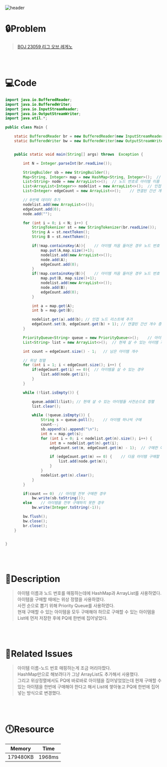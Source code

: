 ![header](https://capsule-render.vercel.app/api?type=waving&height=200&color=0:FF658D,100:FFCB32&text=BOJ%2023059&fontColor=FFFFFF&fontAlign=80&fontAlignY=35&fontSize=50)

# **🔒Problem**

> [BOJ 23059 리그 오브 레게노](https://www.acmicpc.net/problem/23059)

<br>
<br>

# **💻Code**

```java
import java.io.BufferedReader;
import java.io.BufferedWriter;
import java.io.InputStreamReader;
import java.io.OutputStreamWriter;
import java.util.*;

public class Main {

    static BufferedReader br = new BufferedReader(new InputStreamReader(System.in));
    static BufferedWriter bw = new BufferedWriter(new OutputStreamWriter(System.out));


    public static void main(String[] args) throws  Exception {

        int N = Integer.parseInt(br.readLine());

        StringBuilder sb = new StringBuilder();
        Map<String, Integer> map = new HashMap<String, Integer>();  // 아이템 이름으로 노드 번호 얻어오기
        List<String> node = new ArrayList<>();  // 노드 번호로 아이템 이름 얻어오기
        List<ArrayList<Integer>> nodelist = new ArrayList<>();  // 인접 노드 리스트
        List<Integer> edgeCount = new ArrayList<>();    // 연결된 간선 개수 저장

        // 0번째 데이터 추가
        nodelist.add(new ArrayList<>());
        edgeCount.add(0);
        node.add("");

        for (int i = 0; i < N; i++) {
            StringTokenizer st = new StringTokenizer(br.readLine());
            String A = st.nextToken();
            String B = st.nextToken();

            if(!map.containsKey(A)){    // 아이템 처음 들어온 경우 노드 번호 부여
                map.put(A,map.size()+1);
                nodelist.add(new ArrayList<>());
                node.add(A);
                edgeCount.add(0);
            }
            if(!map.containsKey(B)){    // 아이템 처음 들어온 경우 노드 번호 부여
                map.put(B, map.size()+1);
                nodelist.add(new ArrayList<>());
                node.add(B);
                edgeCount.add(0);
            }

            int a = map.get(A);
            int b = map.get(B);

            nodelist.get(a).add(b); // 인접 노드 리스트에 추가
            edgeCount.set(b, edgeCount.get(b) + 1); // 연결된 간선 개수 증가
        }

        PriorityQueue<String> queue = new PriorityQueue<>();    // 아이템 사전 순으로 정렬
        List<String> list = new ArrayList<>();  // 현재 살 수 있는 아이템 저장

        int count = edgeCount.size() - 1;   // 남은 아이템 개수

        // 위상 정렬
        for (int i = 1; i < edgeCount.size(); i++) {
            if(edgeCount.get(i) == 0){  // 아이템을 살 수 있는 경우
                list.add(node.get(i));
            }
        }

        while (!list.isEmpty()) {

            queue.addAll(list); // 현재 살 수 있는 아이템들 사전순으로 정렬
            list.clear();

            while (!queue.isEmpty()) {
                String s = queue.poll();    // 아이템 하나씩 구매
                count--;
                sb.append(s).append("\n");
                int n = map.get(s);
                for (int i = 0; i < nodelist.get(n).size(); i++) {
                    int m = nodelist.get(n).get(i);
                    edgeCount.set(m, edgeCount.get(m) - 1);  // 구매한 아이템의 간선 제거

                    if (edgeCount.get(m) == 0) {    // 다음 아이템 구매할 수 있으면 리스트에 추가
                        list.add(node.get(m));
                    }
                }
                nodelist.get(n).clear();
            }
        }

        if(count == 0)  // 아이템 전부 구매한 경우
            bw.write(sb.toString());
        else    // 아이템을 전부 구매하지 못한 경우
            bw.write(Integer.toString(-1));

        bw.flush();
        bw.close();
        br.close();
    }


}
```

<br>
<br>

# **🔑Description**

> 아이템 이름과 노드 번호를 매핑하는데에 HashMap과 ArrayList를 사용하였다.\
> 아이템을 구매할 때에는 위상 정렬을 사용하였다.\
> 사전 순으로 뽑기 위해 Priority Queue를 사용하였다.\
> 현재 구매할 수 있는 아이템을 모두 구매해야 하므로 구매할 수 있는 아이템을 List에 먼저 저장한 후에 PQ에 한번에 집어넣었다.

<br>
<br>

# **📑Related Issues**

> 아이템 이름-노드 번호 매핑하는게 조금 머리아팠다.\
> HashMap만으로 해보려다가 그냥 ArrayList도 추가해서 사용했다.\
> 그리고 위상정렬에서도 PQ에 바로바로 아이템을 집어넣었었는데 현재 구매할 수 있는 아이템을 한번에 구매해야 한다고 해서 List에 쌓아놓고 PQ에 한번에 집어 넣는 방식으로 변경했다.

<br>
<br>

# **🕛Resource**

| Memory   | Time   |
| -------- | ------ |
| 179480KB | 1968ms |
